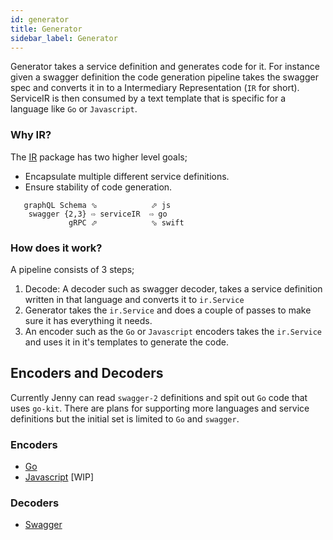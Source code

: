 ```yaml
---
id: generator
title: Generator
sidebar_label: Generator
---
```


Generator takes a service definition and generates code for it. For instance
given a swagger definition the code generation pipeline takes the swagger spec
and converts it in to a Intermediary Representation (`IR` for short). ServiceIR
is then consumed by a text template that is specific for a language like `Go` or
`Javascript`.

### Why IR?

The [IR](https://godoc.org/github.com/Typeform/jenny/generator/internal/ir/)
package has two higher level goals;

* Encapsulate multiple different service definitions.
* Ensure stability of code generation.

```
   graphQL Schema ⬂            ⬀ js
    swagger {2,3} ⇨ serviceIR  ⇨ go
             gRPC ⬀            ⬂ swift
```

### How does it work?

A pipeline consists of 3 steps;

1. Decode: A decoder such as swagger decoder, takes a service definition written
   in that language and converts it to `ir.Service`
2. Generator takes the `ir.Service` and does a couple of passes to make sure it
   has everything it needs.
3. An encoder such as the `Go` or `Javascript` encoders takes the `ir.Service`
   and uses it in it's templates to generate the code.

## Encoders and Decoders

Currently Jenny can read `swagger-2` definitions and spit out `Go` code that
uses `go-kit`. There are plans for supporting more languages and service
definitions but the initial set is limited to `Go` and `swagger`.

### Encoders

* [Go](https://github.com/Typeform/jenny/tree/master/generator/golang)
* [Javascript](https://github.com/Typeform/jenny/tree/master/generator/js) [WIP]

### Decoders

* [Swagger](https://github.com/Typeform/jenny/tree/master/generator/swagger)
